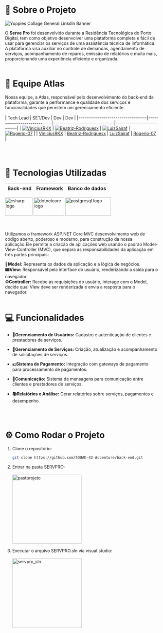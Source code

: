 # 📖 Sobre o Projeto
![Yuppies Collage General LinkdIn Banner](https://github.com/user-attachments/assets/bafca917-d9f6-4b58-8dfd-0b9649e87627)

O **Serve Pro** foi desenvolvido durante a Residência Tecnológica do Porto Digital, tem como objetivo desenvolver uma plataforma completa e fácil de usar para gerenciar os serviços de uma assistência técnica de informática. A plataforma visa auxiliar no controle de demandas, agendamento de serviços, acompanhamento de reparos, emissão de relatórios e muito mais, proporcionando uma experiência eficiente e organizada.<br><br>


# 🎨 Equipe Atlas

Nossa equipe, a Atlas, responsável pelo desenvolvimento do back-end da plataforma, garante a performance e qualidade dos serviços e funcionalidades que permitem um gerenciamento eficiente.
<br><br>
| Tech Lead                          | SET/Dev                         | Dev                           | Dev                       |
|-----------------------------------|-----------------------------|-------------------------------|---------------------------|
| [![ViniciusRKX](https://github.com/user-attachments/assets/123e4c03-bb4c-4b3e-92e1-90a1e2a03580)](https://github.com/ViniciusRKX) | [![Beatriz-Rodriguesx](https://github.com/user-attachments/assets/ff129eeb-34f9-48d4-938c-1060fb29e76f)](https://github.com/Beatriz-Rodriguesx) | [![LuizSairaf](https://github.com/user-attachments/assets/7cffc2e7-4dd3-498c-b3ef-296fa133b12e)](https://github.com/LuizSairaf) | [![Rogerio-07](https://github.com/user-attachments/assets/dfb85649-ddc2-4414-8666-4c9b40fc2d61)](https://github.com/Rogerio-07) |
| [ViniciusRKX](https://github.com/ViniciusRKX)  | [Beatriz-Rodriguesx](https://github.com/Beatriz-Rodriguesx)  | [LuizSairaf](https://github.com/LuizSairaf)  | [Rogerio-07](https://github.com/gabrielnotty](https://github.com/Rogerio-07))  |

<br><br>
# 🚀 Tecnologias Utilizadas
| Back-end                          | Framework                         | Banco de dados                           |
|-----------------------------------|-----------------------------|-------------------------------|
<div align="left">
  <img src="https://cdn.jsdelivr.net/gh/devicons/devicon/icons/csharp/csharp-original.svg" height="60" width="90" alt="csharp logo"  /> 
  <img src="https://cdn.jsdelivr.net/gh/devicons/devicon/icons/dotnetcore/dotnetcore-original.svg" height="60" width="100"  alt="dotnetcore logo"  /> 
  <img src="https://cdn.jsdelivr.net/gh/devicons/devicon/icons/postgresql/postgresql-original.svg" height="60" width="150" alt="postgresql logo"  />
</div><br><br>

Utilizamos o framework ASP.NET Core MVC desenvolvimento web de código aberto, poderoso e moderno, para construção da nossa aplicação.Ele permite a criação de aplicações web usando o padrão Model-View-Controller (MVC), que separa as responsabilidades da aplicação em três partes principais:

**🎲Model:** Representa os dados da aplicação e a lógica de negócios.<br>
**📟View:** Responsável pela interface do usuário, renderizando a saída para o navegador.<br>
**⚙️Controller:** Recebe as requisições do usuário, interage com o Model, decide qual View deve ser renderizada e envia a resposta para o navegador.<br><br>

# 💻 Funcionalidades

- **🙍Gerenciamento de Usuários:** Cadastro e autenticação de clientes e prestadores de serviços.

- **🧾Gerenciamento de Serviços:** Criação, atualização e acompanhamento de solicitações de serviços.

- **💵Sistema de Pagamento:** Integração com gateways de pagamento para processamento de pagamentos.

- **💬Comunicação:** Sistema de mensagens para comunicação entre clientes e prestadores de serviços.

- **📚Relatórios e Análise:** Gerar relatórios sobre serviços, pagamentos e desempenho.

<br><br>
# ⚙️ Como Rodar o Projeto

1. Clone o repositório:
   ```bash
   git clone https://github.com/SQUAD-42-Accenture/back-end.git

2. Entrar na pasta SERVPRO:<br><br>
   <img width="227" alt="pastprojeto" src="https://github.com/user-attachments/assets/61da96bb-6eb5-4dae-ab41-1ed096e5fd4a">

3. Executar o arquivo SERVPRO.sln via visual studio:<br><br>
   <img width="228" alt="servpro_sln" src="https://github.com/user-attachments/assets/9c988cd9-9c9b-49f0-bd5c-8d04ccf8f6da">

   

